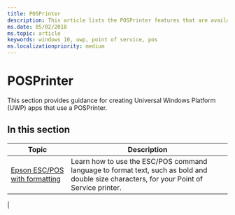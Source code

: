 ```yaml
---
title: POSPrinter
description: This article lists the POSPrinter features that are available for UWP apps and links to the how-to articles that show how to use them.
ms.date: 05/02/2018
ms.topic: article
keywords: windows 10, uwp, point of service, pos
ms.localizationpriority: medium
---
```

# POSPrinter

This section provides guidance for creating Universal Windows Platform (UWP) apps that use a POSPrinter.

## In this section
|Topic |Description |
|------|------------|
| [Epson ESC/POS with formatting](epson-esc-pos-with-formatting.md) | Learn how to use the ESC/POS command language to format text, such as bold and double size characters, for your Point of Service printer. |
|

<!-- Future topics to be added
| [System Requirements](pos-posprinter-system-requirements.md)  |  |
| [Getting Started](pos-posprinter-get-started.md)              |  | -->
